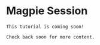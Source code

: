 # Magpie Session

```{important}
This tutorial is coming soon!

Check back soon for more content.
```
